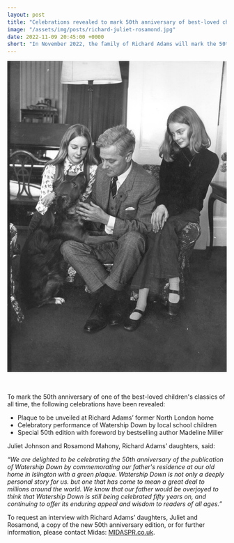 ```yaml
---
layout: post
title: "Celebrations revealed to mark 50th anniversary of best-loved childrens classic"
image: "/assets/img/posts/richard-juliet-rosamond.jpg"
date: 2022-11-09 20:45:00 +0000
short: "In November 2022, the family of Richard Adams will mark the 50th anniversary of Watership Down, including the unveiling of a plaque at Adams’ former North London home where this beloved book was written."
---
```


![Richard, Juliet and Rosamond](/assets/img/posts/richard-juliet-rosamond.jpg)

<br/>
  
To mark the 50th anniversary of one of the best-loved children's classics of all time, the following celebrations have been revealed:

- Plaque to be unveiled at Richard Adams’ former North London home
- Celebratory performance of Watership Down by local school children
- Special 50th edition with foreword by bestselling author Madeline Miller

Juliet Johnson and Rosamond Mahony, Richard Adams’ daughters, said:

_“We are delighted to be celebrating the 50th anniversary of the publication of Watership Down by commemorating our father's residence at our old home in Islington with a green plaque. Watership Down is not only a deeply personal story for us. but one that has come to mean a great deal to millions around the world. We know that our father would be overjoyed to think that Watership Down is still being celebrated fifty years on, and continuing to offer its enduring appeal and wisdom to readers of all ages.”_

To request an interview with Richard Adams’ daughters, Juliet and Rosamond, a copy of the new 50th anniversary edition, or for further information, please contact Midas: [MIDASPR.co.uk](https://MIDASPR.co.uk).